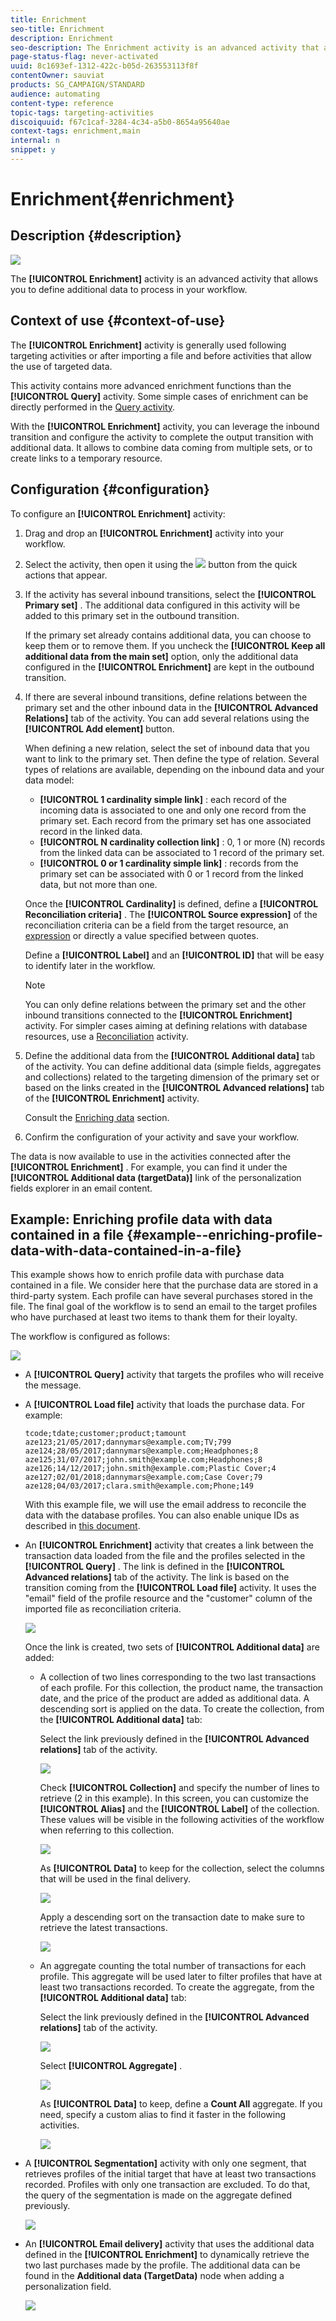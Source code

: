```yaml
---
title: Enrichment
seo-title: Enrichment
description: Enrichment
seo-description: The Enrichment activity is an advanced activity that allows you to define additional data to process in your workflow.
page-status-flag: never-activated
uuid: 8c1693ef-1312-422c-b05d-263553113f8f
contentOwner: sauviat
products: SG_CAMPAIGN/STANDARD
audience: automating
content-type: reference
topic-tags: targeting-activities
discoiquuid: f67c1caf-3284-4c34-a5b0-8654a95640ae
context-tags: enrichment,main
internal: n
snippet: y
---
```


# Enrichment{#enrichment}

## Description {#description}

![](assets/enrichment.png)

The **[!UICONTROL Enrichment]** activity is an advanced activity that allows you to define additional data to process in your workflow.

## Context of use {#context-of-use}

The **[!UICONTROL Enrichment]** activity is generally used following targeting activities or after importing a file and before activities that allow the use of targeted data.

This activity contains more advanced enrichment functions than the **[!UICONTROL Query]** activity. Some simple cases of enrichment can be directly performed in the [Query activity](../../automating/using/query.md#enriching-data).

With the **[!UICONTROL Enrichment]** activity, you can leverage the inbound transition and configure the activity to complete the output transition with additional data. It allows to combine data coming from multiple sets, or to create links to a temporary resource.

## Configuration {#configuration}

To configure an **[!UICONTROL Enrichment]** activity:

1. Drag and drop an **[!UICONTROL Enrichment]** activity into your workflow.
1. Select the activity, then open it using the ![](assets/edit_darkgrey-24px.png) button from the quick actions that appear.
1. If the activity has several inbound transitions, select the **[!UICONTROL Primary set]** . The additional data configured in this activity will be added to this primary set in the outbound transition.

   If the primary set already contains additional data, you can choose to keep them or to remove them. If you uncheck the **[!UICONTROL Keep all additional data from the main set]** option, only the additional data configured in the **[!UICONTROL Enrichment]** are kept in the outbound transition.

1. If there are several inbound transitions, define relations between the primary set and the other inbound data in the **[!UICONTROL Advanced Relations]** tab of the activity. You can add several relations using the **[!UICONTROL Add element]** button.

   When defining a new relation, select the set of inbound data that you want to link to the primary set. Then define the type of relation. Several types of relations are available, depending on the inbound data and your data model:

    * **[!UICONTROL 1 cardinality simple link]** : each record of the incoming data is associated to one and only one record from the primary set. Each record from the primary set has one associated record in the linked data.
    * **[!UICONTROL N cardinality collection link]** : 0, 1 or more (N) records from the linked data can be associated to 1 record of the primary set.
    * **[!UICONTROL 0 or 1 cardinality simple link]** : records from the primary set can be associated with 0 or 1 record from the linked data, but not more than one.

   Once the **[!UICONTROL Cardinality]** is defined, define a **[!UICONTROL Reconciliation criteria]** . The **[!UICONTROL Source expression]** of the reconciliation criteria can be a field from the target resource, an [expression](../../automating/using/advanced-expression-editing.md) or directly a value specified between quotes.

   Define a **[!UICONTROL Label]** and an **[!UICONTROL ID]** that will be easy to identify later in the workflow.

   >[!NOTE]
   >
   >You can only define relations between the primary set and the other inbound transitions connected to the **[!UICONTROL Enrichment]** activity. For simpler cases aiming at defining relations with database resources, use a [Reconciliation](../../automating/using/reconciliation.md) activity.

1. Define the additional data from the **[!UICONTROL Additional data]** tab of the activity. You can define additional data (simple fields, aggregates and collections) related to the targeting dimension of the primary set or based on the links created in the **[!UICONTROL Advanced relations]** tab of the **[!UICONTROL Enrichment]** activity.

   Consult the [Enriching data](../../automating/using/query.md#enriching-data) section.

1. Confirm the configuration of your activity and save your workflow.

The data is now available to use in the activities connected after the **[!UICONTROL Enrichment]** . For example, you can find it under the **[!UICONTROL Additional data (targetData)]** link of the personalization fields explorer in an email content.

## Example: Enriching profile data with data contained in a file {#example--enriching-profile-data-with-data-contained-in-a-file}

This example shows how to enrich profile data with purchase data contained in a file. We consider here that the purchase data are stored in a third-party system. Each profile can have several purchases stored in the file. The final goal of the workflow is to send an email to the target profiles who have purchased at least two items to thank them for their loyalty.

The workflow is configured as follows:

![](assets/enrichment_example_workflow.png)

* A **[!UICONTROL Query]** activity that targets the profiles who will receive the message.
* A **[!UICONTROL Load file]** activity that loads the purchase data. For example:

  ```
  tcode;tdate;customer;product;tamount
  aze123;21/05/2017;dannymars@example.com;TV;799
  aze124;28/05/2017;dannymars@example.com;Headphones;8
  aze125;31/07/2017;john.smith@example.com;Headphones;8
  aze126;14/12/2017;john.smith@example.com;Plastic Cover;4
  aze127;02/01/2018;dannymars@example.com;Case Cover;79
  aze128;04/03/2017;clara.smith@example.com;Phone;149
  ```

  With this example file, we will use the email address to reconcile the data with the database profiles. You can also enable unique IDs as described in [this document](../../developing/using/configuring-the-resource-s-data-structure.md#generating-a-unique-id-for-profiles-and-custom-resources).

* An **[!UICONTROL Enrichment]** activity that creates a link between the transaction data loaded from the file and the profiles selected in the **[!UICONTROL Query]** . The link is defined in the **[!UICONTROL Advanced relations]** tab of the activity. The link is based on the transition coming from the **[!UICONTROL Load file]** activity. It uses the "email" field of the profile resource and the "customer" column of the imported file as reconciliation criteria. 

  ![](assets/enrichment_example_workflow2.png)

  Once the link is created, two sets of **[!UICONTROL Additional data]** are added:

    * A collection of two lines corresponding to the two last transactions of each profile. For this collection, the product name, the transaction date, and the price of the product are added as additional data. A descending sort is applied on the data. To create the collection, from the **[!UICONTROL Additional data]** tab:

      Select the link previously defined in the **[!UICONTROL Advanced relations]** tab of the activity.
    
      ![](assets/enrichment_example_workflow3.png)

      Check **[!UICONTROL Collection]** and specify the number of lines to retrieve (2 in this example). In this screen, you can customize the **[!UICONTROL Alias]** and the **[!UICONTROL Label]** of the collection. These values will be visible in the following activities of the workflow when referring to this collection.
    
      ![](assets/enrichment_example_workflow4.png)

      As **[!UICONTROL Data]** to keep for the collection, select the columns that will be used in the final delivery.
    
      ![](assets/enrichment_example_workflow6.png)

      Apply a descending sort on the transaction date to make sure to retrieve the latest transactions.
    
      ![](assets/enrichment_example_workflow7.png)

    * An aggregate counting the total number of transactions for each profile. This aggregate will be used later to filter profiles that have at least two transactions recorded. To create the aggregate, from the **[!UICONTROL Additional data]** tab:

      Select the link previously defined in the **[!UICONTROL Advanced relations]** tab of the activity.
    
      ![](assets/enrichment_example_workflow3.png)

      Select **[!UICONTROL Aggregate]** .
    
      ![](assets/enrichment_example_workflow8.png)

      As **[!UICONTROL Data]** to keep, define a **Count All** aggregate. If you need, specify a custom alias to find it faster in the following activities.
    
      ![](assets/enrichment_example_workflow9.png)

* A **[!UICONTROL Segmentation]** activity with only one segment, that retrieves profiles of the initial target that have at least two transactions recorded. Profiles with only one transaction are excluded. To do that, the query of the segmentation is made on the aggregate defined previously.

  ![](assets/enrichment_example_workflow5.png)

* An **[!UICONTROL Email delivery]** activity that uses the additional data defined in the **[!UICONTROL Enrichment]** to dynamically retrieve the two last purchases made by the profile. The additional data can be found in the **Additional data (TargetData)** node when adding a personalization field.

  ![](assets/enrichment_example_workflow10.png)

